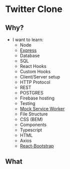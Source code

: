 # Twitter Clone


## Why?
- I want to learn:
    - Node
    - [Express](https://expressjs.com/en/starter/basic-routing.html)
    - Database
    - SQL
    - React Hooks
    - Custom Hooks
    - Client/Server setup
    - HTTP Protocol
    - REST
    - POSTGRES
    - Firebase hosting
    - Testing
    - [Mock Service Worker](https://mswjs.io/)
    - File Structure
    - CSS (BEM)
    - Components
    - Typescript
    - HTML
    - Axios
    - [React-Bootstrap](https://react-bootstrap.github.io/)
## What 